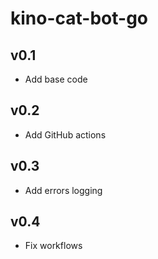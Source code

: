 # kino-cat-bot-go

## v0.1 
* Add base code
## v0.2
* Add GitHub actions
## v0.3
* Add errors logging
## v0.4
* Fix workflows